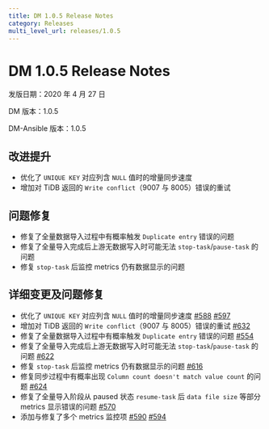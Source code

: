 ```yaml
---
title: DM 1.0.5 Release Notes
category: Releases
multi_level_url: releases/1.0.5
---
```


# DM 1.0.5 Release Notes

发版日期：2020 年 4 月 27 日

DM 版本：1.0.5

DM-Ansible 版本：1.0.5

## 改进提升

- 优化了 `UNIQUE KEY` 对应列含 `NULL` 值时的增量同步速度
- 增加对 TiDB 返回的 `Write conflict`（9007 与 8005）错误的重试

## 问题修复

- 修复了全量数据导入过程中有概率触发 `Duplicate entry` 错误的问题
- 修复了全量导入完成后上游无数据写入时可能无法 `stop-task`/`pause-task` 的问题
- 修复 `stop-task` 后监控 metrics 仍有数据显示的问题

## 详细变更及问题修复

- 优化了 `UNIQUE KEY` 对应列含 `NULL` 值时的增量同步速度 [#588](https://github.com/pingcap/dm/pull/588) [#597](https://github.com/pingcap/dm/pull/597)
- 增加对 TiDB 返回的 `Write conflict`（9007 与 8005）错误的重试 [#632](https://github.com/pingcap/dm/pull/632)
- 修复了全量数据导入过程中有概率触发 `Duplicate entry` 错误的问题 [#554](https://github.com/pingcap/dm/pull/554)
- 修复了全量导入完成后上游无数据写入时可能无法 `stop-task`/`pause-task` 的问题 [#622](https://github.com/pingcap/dm/pull/622)
- 修复 `stop-task` 后监控 metrics 仍有数据显示的问题 [#616](https://github.com/pingcap/dm/pull/616)
- 修复同步过程中有概率出现 `Column count doesn't match value count` 的问题 [#624](https://github.com/pingcap/dm/pull/624)
- 修复了全量导入阶段从 paused 状态 `resume-task` 后 `data file size` 等部分 metrics 显示错误的问题 [#570](https://github.com/pingcap/dm/pull/570)
- 添加与修复了多个 metrics 监控项 [#590](https://github.com/pingcap/dm/pull/590) [#594](https://github.com/pingcap/dm/pull/594)
